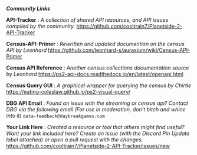 ***Community Links***

**API-Tracker** : *A collection of shared API resources, and API issues compiled by the community.*
<https://github.com/cooltrain7/Planetside-2-API-Tracker>

**Census-API-Primer** : *Rewritten and updated documention on the census API by Leonhard*
<https://github.com/leonhard-s/auraxium/wiki/Census-API-Primer>

**Census API Reference** : *Another census collections documentation source by Leonhard*
<https://ps2-api-docs.readthedocs.io/en/latest/openapi.html>

**Census Query GUI** : *A graphical wrapper for querying the census by Chirtle*
<https://eating-coleslaw.github.io/ps2-visual-query/>

**DBG API Email** : *Found an issue with the streaming or census api? Contact DBG via the following email (For use in moderation, don't bitch and whine into it)*
`data-feedback@daybreakgames.com`

**Your Link Here** : *Created a resource or tool that others might find useful? Want your link included here? Create an issue (with the Discord Pin Update label attached) or open a pull request with the changes.*
<https://github.com/cooltrain7/Planetside-2-API-Tracker/issues/new>